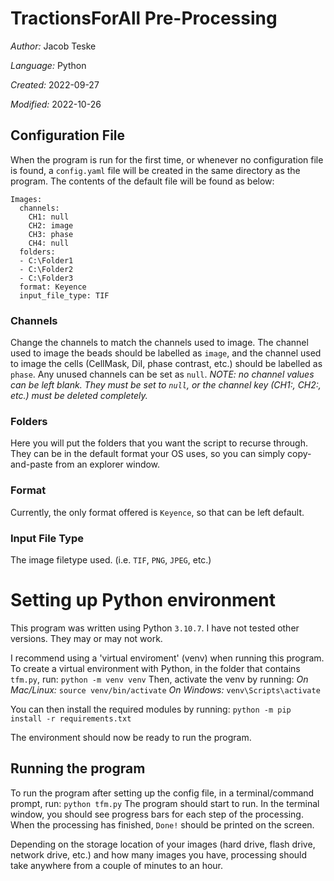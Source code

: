 # TractionsForAll Pre-Processing

*Author:* Jacob Teske

*Language:* Python

*Created:* 2022-09-27

*Modified:* 2022-10-26

## Configuration File

When the program is run for the first time, or whenever no configuration file is found, a `config.yaml` file will be created in the same directory as the program. The contents of the default file will be found as below:

```
Images:
  channels:
    CH1: null
    CH2: image
    CH3: phase
    CH4: null
  folders:
  - C:\Folder1
  - C:\Folder2
  - C:\Folder3
  format: Keyence
  input_file_type: TIF
```

### Channels

Change the channels to match the channels used to image. The channel used to image the beads should be labelled as `image`, and the channel used to image the cells (CellMask, DiI, phase contrast, etc.) should be labelled as `phase`. Any unused channels can be set as `null`. *NOTE: no channel values can be left blank. They must be set to `null`, or the channel key (CH1:, CH2:, etc.) must be deleted completely.*

### Folders

Here you will put the folders that you want the script to recurse through. They can be in the default format your OS uses, so you can simply copy-and-paste from an explorer window.

### Format

Currently, the only format offered is `Keyence`, so that can be left default.

### Input File Type

The image filetype used. (i.e. `TIF`, `PNG`, `JPEG`, etc.)

# Setting up Python environment

This program was written using Python `3.10.7`. I have not tested other versions. They may or may not work.

I recommend using a 'virtual enviroment' (venv) when running this program. To create a virtual environment with Python, in the folder that contains `tfm.py`, run:
`python -m venv venv`
Then, activate the venv by running:
*On Mac/Linux:*
`source venv/bin/activate`
*On Windows:*
`venv\Scripts\activate`

You can then install the required modules by running:
`python -m pip install -r requirements.txt`

The environment should now be ready to run the program.

## Running the program

To run the program after setting up the config file, in a terminal/command prompt, run:
`python tfm.py`
The program should start to run. In the terminal window, you should see progress bars for each step of the processing. When the processing has finished, `Done!` should be printed on the screen.

Depending on the storage location of your images (hard drive, flash drive, network drive, etc.) and how many images you have, processing should take anywhere from a couple of minutes to an hour.
